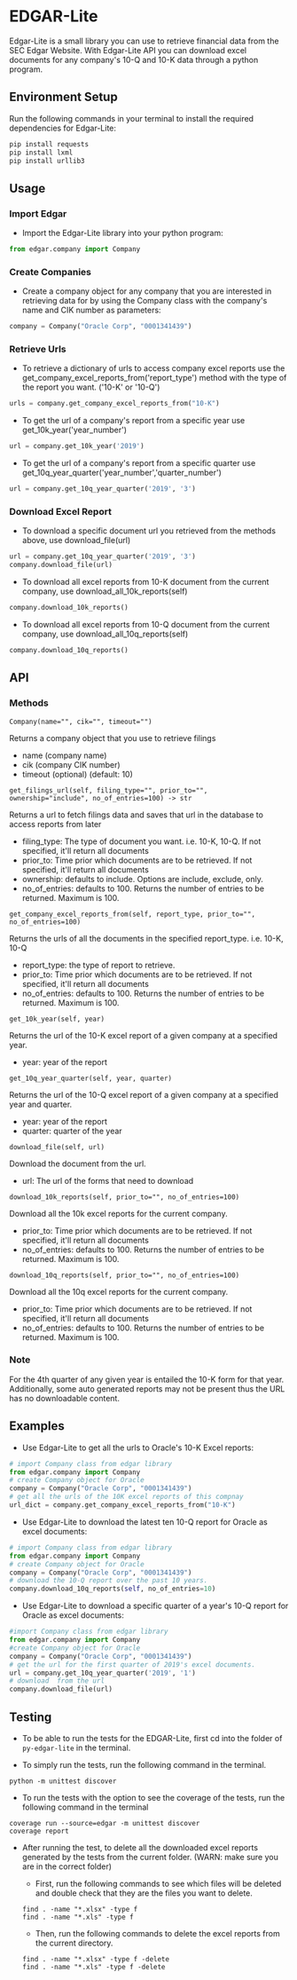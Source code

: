 # EDGAR-Lite
Edgar-Lite is a small library you can use to retrieve financial data from the SEC Edgar Website.  With Edgar-Lite API you can download excel documents for any company's 10-Q and 10-K data through a python program.

## Environment Setup
Run the following commands in your terminal to install the required dependencies for Edgar-Lite:
```bash
pip install requests
pip install lxml
pip install urllib3
```

## Usage

### Import Edgar

* Import the Edgar-Lite library into your python program:

``` python
from edgar.company import Company
```

### Create Companies

* Create a company object for any company that you are interested in retrieving data for by using the Company class with the company's name and CIK number as parameters:

``` python
company = Company("Oracle Corp", "0001341439")
```

### Retrieve Urls
* To retrieve a dictionary of urls to access company excel reports use the get_company_excel_reports_from('report_type') method with the type of the report you want. ('10-K' or '10-Q')

``` python
urls = company.get_company_excel_reports_from("10-K")
```

* To get the url of a company's report from a specific year use get_10k_year('year_number')

``` python
url = company.get_10k_year('2019')
```

* To get the url of a company's report from a specific quarter use get_10q_year_quarter('year_number','quarter_number')

``` python
url = company.get_10q_year_quarter('2019', '3')
```

### Download Excel Report
* To download a specific document url you retrieved from the methods above, use download_file(url)

``` python
url = company.get_10q_year_quarter('2019', '3')
company.download_file(url)
```

* To download all excel reports from 10-K document from the current company, use download_all_10k_reports(self)

``` python
company.download_10k_reports()
```

* To download all excel reports from 10-Q document from the current company, use download_all_10q_reports(self)

``` python
company.download_10q_reports()
```

## API

### Methods

`Company(name="", cik="", timeout="")`

Returns a company object that you use to retrieve filings
* name (company name)
* cik (company CIK number)
* timeout (optional) (default: 10)


`get_filings_url(self, filing_type="", prior_to="", ownership="include", no_of_entries=100) -> str`

Returns a url to fetch filings data and saves that url in the database to access reports from later
* filing_type: The type of document you want. i.e. 10-K, 10-Q. If not specified, it'll return all documents
* prior_to: Time prior which documents are to be retrieved. If not specified, it'll return all documents
* ownership: defaults to include. Options are include, exclude, only.
* no_of_entries: defaults to 100. Returns the number of entries to be returned. Maximum is 100.


`get_company_excel_reports_from(self, report_type, prior_to="", no_of_entries=100)`

Returns the urls of all the documents in the specified report_type. i.e. 10-K, 10-Q
* report_type: the type of report to retrieve.
* prior_to: Time prior which documents are to be retrieved. If not specified, it'll return all documents
* no_of_entries: defaults to 100. Returns the number of entries to be returned. Maximum is 100.

`get_10k_year(self, year)`

Returns the url of the 10-K excel report of a given company at a specified year. 
* year: year of the report

`get_10q_year_quarter(self, year, quarter)`

Returns the url of the 10-Q excel report of a given company at a specified year and quarter. 
* year: year of the report
* quarter: quarter of the year

`download_file(self, url)`

Download the document from the url.
* url: The url of the forms that need to download

`download_10k_reports(self, prior_to="", no_of_entries=100)`

Download all the 10k excel reports for the current company.
* prior_to: Time prior which documents are to be retrieved. If not specified, it'll return all documents
* no_of_entries: defaults to 100. Returns the number of entries to be returned. Maximum is 100.


`download_10q_reports(self, prior_to="", no_of_entries=100)`

Download all the 10q excel reports for the current company.
* prior_to: Time prior which documents are to be retrieved. If not specified, it'll return all documents
* no_of_entries: defaults to 100. Returns the number of entries to be returned. Maximum is 100.



### Note
For the 4th quarter of any given year is entailed the 10-K form for that year. Additionally, some auto generated reports may not be present thus the URL has no downloadable content.

## Examples 

* Use Edgar-Lite to get all the urls to Oracle's 10-K Excel reports:

``` python
# import Company class from edgar library
from edgar.company import Company
# create Company object for Oracle
company = Company("Oracle Corp", "0001341439")
# get all the urls of the 10K excel reports of this compnay
url_dict = company.get_company_excel_reports_from("10-K")
```

* Use Edgar-Lite to download the latest ten 10-Q report for Oracle as excel documents:

``` python
# import Company class from edgar library
from edgar.company import Company
# create Company object for Oracle
company = Company("Oracle Corp", "0001341439")
# download the 10-Q report over the past 10 years.
company.download_10q_reports(self, no_of_entries=10)
```

* Use Edgar-Lite to download a specific quarter of a year's 10-Q report for Oracle as excel documents:

``` python
#import Company class from edgar library
from edgar.company import Company
#create Company object for Oracle
company = Company("Oracle Corp", "0001341439")
# get the url for the first quarter of 2019's excel documents.
url = company.get_10q_year_quarter('2019', '1')
# download  from the url
company.download_file(url)
```


## Testing
* To be able to run the tests for the EDGAR-Lite, first cd into the folder of `py-edgar-lite` in the terminal.

* To simply run the tests, run the following command in the terminal.
```commandline
python -m unittest discover
```

* To run the tests with the option to see the coverage of the tests, run the following 
command in the terminal
```commandline
coverage run --source=edgar -m unittest discover
coverage report 
```

* After running the test, to delete all the downloaded excel reports generated by the tests from the current folder. 
(WARN: make sure you are in the correct folder)

    * First, run the following commands to see which files will be deleted and double check that they are the 
files you want to delete.
    ```commandline
    find . -name "*.xlsx" -type f
    find . -name "*.xls" -type f
    ```

    * Then, run the following commands to delete the excel reports from the current directory.
    ```commandline
    find . -name "*.xlsx" -type f -delete
    find . -name "*.xls" -type f -delete
    ```









  
